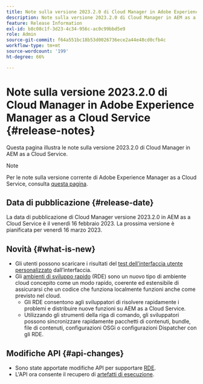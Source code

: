 ```yaml
---
title: Note sulla versione 2023.2.0 di Cloud Manager in Adobe Experience Manager as a Cloud Service
description: Note sulla versione 2023.2.0 di Cloud Manager in AEM as a Cloud Service.
feature: Release Information
exl-id: b8c08c1f-3d23-4c34-956c-ac0c99bbd5e9
role: Admin
source-git-commit: f64a551bc18b53d0026736ece2a44e48cd0cfb4c
workflow-type: tm+mt
source-wordcount: '199'
ht-degree: 66%

---
```


# Note sulla versione 2023.2.0 di Cloud Manager in Adobe Experience Manager as a Cloud Service {#release-notes}

Questa pagina illustra le note sulla versione 2023.2.0 di Cloud Manager in AEM as a Cloud Service.

>[!NOTE]
>
>Per le note sulla versione corrente di Adobe Experience Manager as a Cloud Service, consulta [questa pagina](/help/release-notes/release-notes-cloud/release-notes-current.md).

## Data di pubblicazione {#release-date}

La data di pubblicazione di Cloud Manager versione 2023.2.0 in AEM as a Cloud Service è il venerdì 16 febbraio 2023. La prossima versione è pianificata per venerdì 16 marzo 2023.

## Novità {#what-is-new}

* Gli utenti possono scaricare i risultati del [test dell’interfaccia utente personalizzato](/help/implementing/cloud-manager/ui-testing.md) dall’interfaccia.
* Gli [ambienti di sviluppo rapido](/help/implementing/developing/introduction/rapid-development-environments.md) (RDE) sono un nuovo tipo di ambiente cloud concepito come un modo rapido, coerente ed estensibile di assicurarsi che un codice che funziona localmente funzioni anche come previsto nel cloud.
   * Gli RDE consentono agli sviluppatori di risolvere rapidamente i problemi e distribuire nuove funzioni su AEM as a Cloud Service.
   * Utilizzando gli strumenti della riga di comando, gli sviluppatori possono sincronizzare rapidamente pacchetti di contenuti, bundle, file di contenuti, configurazioni OSGi o configurazioni Dispatcher con gli RDE.

## Modifiche API {#api-changes}

* Sono state apportate modifiche API per supportare [RDE](https://developer.adobe.com/experience-cloud/cloud-manager/reference/api/#tag/Rapid-Development-Environments).
* L&#39;API ora consente il recupero di [artefatti di esecuzione](https://developer.adobe.com/experience-cloud/cloud-manager/reference/api/#tag/Execution-Artifacts).

